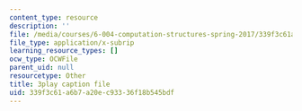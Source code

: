 ```yaml
---
content_type: resource
description: ''
file: /media/courses/6-004-computation-structures-spring-2017/339f3c61a6b7a20ec93336f18b545bdf_q38KAGAKORk.srt
file_type: application/x-subrip
learning_resource_types: []
ocw_type: OCWFile
parent_uid: null
resourcetype: Other
title: 3play caption file
uid: 339f3c61-a6b7-a20e-c933-36f18b545bdf
---
```

